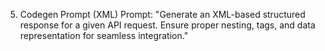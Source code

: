 5. Codegen Prompt (XML)
Prompt:
"Generate an XML-based structured response for a given API request. Ensure proper nesting, tags, and data representation for seamless integration."